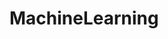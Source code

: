 # MachineLearning

<!-- Implementation of Machine Learning Models such as Classification, Regression and Clustering <br />
Regression models implemented are Linear, Polynomial , Support Vector , Random Forest<br />
Classification models K-Nearest Neighbor , Support Vector , Kernel SVM, Decision Tree <br />
Clustering models K-means , Hierarchial. <br />

Some snippets of implementation 
 -->
